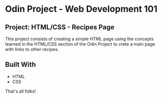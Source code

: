 # Odin Project - Web Development 101

## Project: HTML/CSS - Recipes Page

This project consists of creating a simple HTML page using the concepts learned in the HTML/CSS section of the Odin Project to crete a main page with links to other recipes.

## Built With

- HTML
- CSS

That's all folks!
